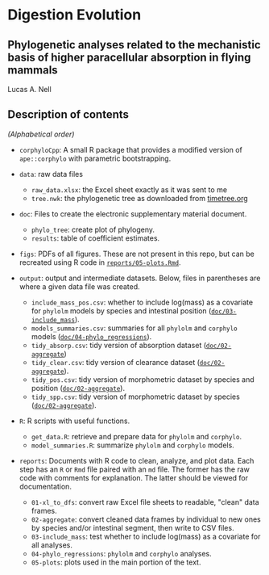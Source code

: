Digestion Evolution
========

Phylogenetic analyses related to the mechanistic basis of higher paracellular absorption in flying mammals
-------

Lucas A. Nell



## Description of contents

*(Alphabetical order)*

* `corphyloCpp`: A small R package that provides a modified version of `ape::corphylo`
  with parametric bootstrapping.

* `data`: raw data files
    - `raw_data.xlsx`: the Excel sheet exactly as it was sent to me
    - `tree.nwk`: the phylogenetic tree as downloaded from
      [timetree.org](http://timetree.org/)

* `doc`: Files to create the electronic supplementary material document.
    - `phylo_tree`: create plot of phylogeny.
    - `results`: table of coefficient estimates.


* `figs`: PDFs of all figures. These are not present in this repo, but can be
  recreated using R code in [`reports/05-plots.Rmd`](reports/05-plots.Rmd).

* `output`: output and intermediate datasets. Below, files in parentheses are where
  a given data file was created.
    - `include_mass_pos.csv`: whether to include log(mass) as a covariate for `phylolm`
      models by species and intestinal position
      ([`doc/03-include_mass`](doc/03-include_mass.md)).
    - `models_summaries.csv`: summaries for all `phylolm` and `corphylo` models
      ([`doc/04-phylo_regressions`](doc/04-phylo_regressions.md)).
    - `tidy_absorp.csv`: tidy version of absorption dataset
      ([`doc/02-aggregate`](doc/02-aggregate.md))
    - `tidy_clear.csv`: tidy version of clearance dataset 
      ([`doc/02-aggregate`](doc/02-aggregate.md)).
    - `tidy_pos.csv`: tidy version of morphometric dataset by species and position
      ([`doc/02-aggregate`](doc/02-aggregate.md)).
    - `tidy_spp.csv`: tidy version of morphometric dataset by species
      ([`doc/02-aggregate`](doc/02-aggregate.md)).

* `R`: R scripts with useful functions.
    - `get_data.R`: retrieve and prepare data for `phylolm` and `corphylo`.
    - `model_summaries.R`: summarize `phylolm` and `corphylo` models.

* `reports`: Documents with R code to clean, analyze, and plot data.
  Each step has an `R` or `Rmd` file paired with an `md` file.
  The former has the raw code with comments for explanation.
  The latter should be viewed for documentation.
    - `01-xl_to_dfs`: convert raw Excel file sheets to readable, "clean" data frames.
    - `02-aggregate`: convert cleaned data frames by individual to new ones by species
      and/or intestinal segment, then write to CSV files.
    - `03-include_mass`: test whether to include log(mass) as a covariate for all 
      analyses.
    - `04-phylo_regressions`: `phylolm` and `corphylo` analyses.
    - `05-plots`: plots used in the main portion of the text.

